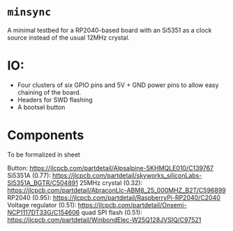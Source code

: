 # `minsync`

A minimal testbed for a RP2040-based board with an Si5351 as a clock source instead of the usual 12MHz crystal. 

# IO:

- Four clusters of six GPIO pins and 5V + GND power pins to allow easy chaining of the board.
- Headers for SWD flashing
- A bootsel button

# Components

To be formalized in sheet

Button: https://jlcpcb.com/partdetail/Alpsalpine-SKHMQLE010/C139767
Si5351A (0.77): https://jlcpcb.com/partdetail/skyworks_siliconLabs-SI5351A_BGTR/C504891 
25MHz crystal (0.32): https://jlcpcb.com/partdetail/AbraconLlc-ABM8_25_000MHZ_B2T/C596899
RP2040 (0.95): https://jlcpcb.com/partdetail/RaspberryPi-RP2040/C2040
Voltage regulator (0.51): https://jlcpcb.com/partdetail/Onsemi-NCP1117DT33G/C154606
quad SPI flash (0.51): https://jlcpcb.com/partdetail/WinbondElec-W25Q128JVSIQ/C97521